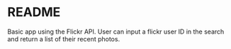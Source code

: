 # README

Basic app using the Flickr API. User can input a flickr user ID in the search and return a list of their recent photos.
